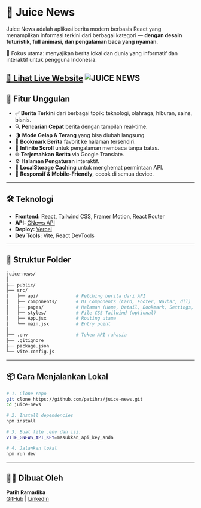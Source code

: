 # 📱 Juice News

Juice News adalah aplikasi berita modern berbasis React yang menampilkan informasi terkini dari berbagai kategori — **dengan desain futuristik, full animasi, dan pengalaman baca yang nyaman**.

🎯 Fokus utama: menyajikan berita lokal dan dunia yang informatif dan interaktif untuk pengguna Indonesia.

[🔗 Lihat Live Website](https://juice-news-3pw4p8w81-patihrzs-projects.vercel.app/)
![JUICE NEWS](https://github.com/user-attachments/assets/84b2f19f-5c55-4cf5-9825-c877ffbc1db5)
---


## 🚀 Fitur Unggulan

- ✅ **Berita Terkini** dari berbagai topik: teknologi, olahraga, hiburan, sains, bisnis.
- 🔍 **Pencarian Cepat** berita dengan tampilan real-time.
- 🌗 **Mode Gelap & Terang** yang bisa diubah langsung.
- 📌 **Bookmark Berita** favorit ke halaman tersendiri.
- 🔄 **Infinite Scroll** untuk pengalaman membaca tanpa batas.
- 🌐 **Terjemahkan Berita** via Google Translate.
- ⚙️ **Halaman Pengaturan** interaktif.
- 💾 **LocalStorage Caching** untuk menghemat permintaan API.
- 📱 **Responsif & Mobile-Friendly**, cocok di semua device.

---

## 🛠️ Teknologi

- **Frontend:** React, Tailwind CSS, Framer Motion, React Router
- **API:** [GNews API](https://gnews.io/)
- **Deploy:** [Vercel](https://vercel.com/)
- **Dev Tools:** Vite, React DevTools

---

## 📁 Struktur Folder

```bash
juice-news/
│
├── public/
├── src/
│   ├── api/              # Fetching berita dari API
│   ├── components/       # UI Components (Card, Footer, Navbar, dll)
│   ├── pages/            # Halaman (Home, Detail, Bookmark, Settings, dll)
│   ├── styles/           # File CSS Tailwind (optional)
│   ├── App.jsx           # Routing utama
│   └── main.jsx          # Entry point
│
├── .env                  # Token API rahasia
├── .gitignore
├── package.json
└── vite.config.js
```

---

## 📦 Cara Menjalankan Lokal

```bash
# 1. Clone repo
git clone https://github.com/patihrz/juice-news.git
cd juice-news

# 2. Install dependencies
npm install

# 3. Buat file .env dan isi:
VITE_GNEWS_API_KEY=masukkan_api_key_anda

# 4. Jalankan lokal
npm run dev
```

---

## 👨‍💼 Dibuat Oleh

**Patih Ramadika**  
[GitHub](https://github.com/patihrz) | [LinkedIn](https://id.linkedin.com/in/patih-ramadika-19b763217)
